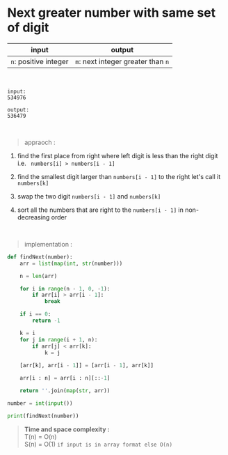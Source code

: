 # Next greater number with same set of digit

| input | output |
| --- | --- |
| `n`: positive integer | `m`: next integer greater than `n` |

<br>

```
input:
534976

output:
536479
```

<br>

> appraoch :

1. find the first place from right where left digit is less than the right digit i.e. ` numbers[i] > numbers[i - 1]`

2. find the smallest digit larger than `numbers[i - 1]` to the right let's call it `numbers[k]`

3. swap the two digit `numbers[i - 1]` and `numbers[k]`

4. sort all the numbers that are right to the `numbers[i - 1]` in non-decreasing order

<br>

> implementation :

```python
def findNext(number):
    arr = list(map(int, str(number)))

    n = len(arr)

    for i in range(n - 1, 0, -1):
        if arr[i] > arr[i - 1]:
            break

    if i == 0:
        return -1

    k = i
    for j in range(i + 1, n):
        if arr[j] < arr[k]:
            k = j
    
    [arr[k], arr[i - 1]] = [arr[i - 1], arr[k]]

    arr[i : n] = arr[i : n][::-1]

    return ''.join(map(str, arr))

number = int(input())

print(findNext(number))
```

> **Time and space complexity :**
<br>T(n) = O(n)
<br>S(n) = O(1) `if input is in array format else O(n)`